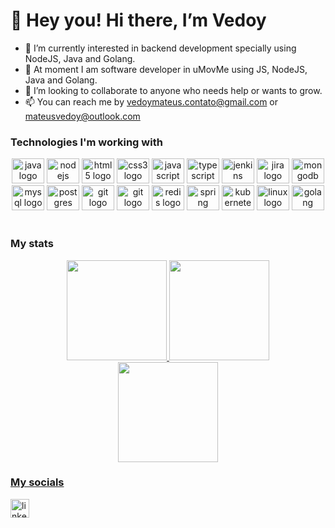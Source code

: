 # 👋 Hey you! Hi there, I’m Vedoy
- 👀 I’m currently interested in backend development specially using NodeJS, Java and Golang.
- 🌱 At moment I am software developer in uMovMe using JS, NodeJS, Java and Golang.
- 💞️ I’m looking to collaborate to anyone who needs help or wants to grow.
- 📫 You can reach me by vedoymateus.contato@gmail.com or mateusvedoy@outlook.com

<h3>Technologies I'm working with</h3>

  <div align="center">
  <img src="https://cdn.jsdelivr.net/gh/devicons/devicon/icons/java/java-original.svg" height="40" width="52" alt="java logo"  />
  <img src="https://cdn.jsdelivr.net/gh/devicons/devicon/icons/nodejs/nodejs-plain.svg" height="40" width="52" alt="nodejs logo"  />
  <img src="https://cdn.jsdelivr.net/gh/devicons/devicon/icons/html5/html5-plain-wordmark.svg" height="40" width="52" alt="html5 logo"  />
  <img src="https://cdn.jsdelivr.net/gh/devicons/devicon/icons/css3/css3-plain-wordmark.svg" height="40" width="52" alt="css3 logo"  />
  <img src="https://cdn.jsdelivr.net/gh/devicons/devicon/icons/javascript/javascript-plain.svg" height="40" width="52" alt="javascript logo"  />
  <img src="https://cdn.jsdelivr.net/gh/devicons/devicon/icons/typescript/typescript-plain.svg" height="40" width="52" alt="typescript logo"  />
  <img src="https://cdn.jsdelivr.net/gh/devicons/devicon/icons/jenkins/jenkins-original.svg" height="40" width="52" alt="jenkins logo"  />
  <img src="https://cdn.jsdelivr.net/gh/devicons/devicon/icons/jira/jira-original.svg" height="40" width="52" alt="jira logo"  />
  <img src="https://cdn.jsdelivr.net/gh/devicons/devicon/icons/mongodb/mongodb-plain.svg" height="40" width="52" alt="mongodb logo"  />
  <img src="https://cdn.jsdelivr.net/gh/devicons/devicon/icons/mysql/mysql-original.svg" height="40" width="52" alt="mysql logo"  />
  <img src="https://cdn.jsdelivr.net/gh/devicons/devicon/icons/postgresql/postgresql-original.svg" height="40" width="52" alt="postgres logo"  />
  <img src="https://cdn.jsdelivr.net/gh/devicons/devicon/icons/git/git-plain.svg" height="40" width="52" alt="git logo"  />
  <img src="https://cdn.jsdelivr.net/gh/devicons/devicon/icons/vuejs/vuejs-original.svg" height="40" width="52" alt="git logo"  />
<img src="https://cdn.jsdelivr.net/gh/devicons/devicon/icons/redis/redis-plain.svg" height="40" width="52" alt="redis logo"  />
    <img src="https://cdn.jsdelivr.net/gh/devicons/devicon/icons/spring/spring-original.svg" height="40" width="52" alt="spring logo"  />
<img src="https://cdn.jsdelivr.net/gh/devicons/devicon/icons/kubernetes/kubernetes-plain.svg" height="40" width="52" alt="kubernetes logo"  />
<img src="https://cdn.jsdelivr.net/gh/devicons/devicon/icons/linux/linux-original.svg" height="40" width="52" alt="linux logo"  />
<img src="https://cdn.jsdelivr.net/gh/devicons/devicon/icons/go/go-original.svg" height="40" width="52" alt="golang logo"  />
</div>

<br />

<h3>My stats</h3>

<div align="center">
  <a href="https://github.com/mateusVedoy">
  <img src="https://github-readme-streak-stats.herokuapp.com/?user=mateusVedoy&theme=darcula" height="160em">
  <img height="160em" src="https://github-readme-stats.vercel.app/api?username=mateusVedoy&show_icons=true&theme=dracula&include_all_commits=true&count_private=true"/>
     <br/>
  <img height="160em" src="https://github-readme-stats.vercel.app/api/top-langs/?username=mateusVedoy&layout=compact&langs_count=7&theme=dracula"/>
</div>
  
<h3>My socials</h3>
<a href="https://www.linkedin.com/in/mateus-vedoy-231702187/" target="_blank">
    <img src="https://img.shields.io/static/v1?message=LinkedIn&logo=linkedin&label=&color=0077B5&logoColor=white&labelColor=&style=for-the-badge" height="30" alt="linkedin logo"  />
  </a>
  
 <!---
mateusVedoy/mateusVedoy is a ✨ special ✨ repository because its `README.md` (this file) appears on your GitHub profile.
You can click the Preview link to take a look at your changes.
--->
